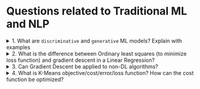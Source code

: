 # Questions related to Traditional ML and NLP

<details> <summary>1. What are <code>discriminative</code> and <code>generative</code> ML models? Explain with examples</summary>
<br>
  
  Difference between `discriminative` and `generative` models [1]: 
  
  >  a discriminative machine learning trains a model by learning parameters that maximise the conditional probability P(Y|X), but a generative model learns parameters by maximising the joint probability P(X,Y)
  
  Generative Models [1] <br>
  > Generative models are a class of statistical models that generate new data instances. These models are generally/mostly used in *unsupervised machine learning*. E.g.: Naive Bayes, Latent Dirichlet Allocation, Gaussian Mixture Models etc., 
 
  <br>
  
  Discriminative Models [1] <br>
  > The discriminative model is used particularly for supervised machine learning. Also called a conditional model, it learns the boundaries between classes or labels in a dataset. E.g.: SVM, Logistic Regression, Decision Trees, etc.,
  
  Source: <br>
  - https://analyticsindiamag.com/what-are-discriminative-generative-models-how-do-they-differ/
  
  </details>
  
 <details> <summary> 2. What is the difference between	Ordinary least squares  (to minimize loss function) and gradient descent in a Linear Regression? </summary>
- OLS - non-iterative statistical optimization model to minimize loss function and hence to find m and b in the minima; a linear algebra problem; **must fit in memory** <br>
- GD - iterative model to minimize loss function to find m and b; **need not fit in memory**;<br>
  
  </details>

 <details> <summary> 3. Can Gradient Descent be applied to non-DL algorithms? </summary>
- Yes !!! <br>
- E.g.: Hidden Markov Model, K-Means, Linear Regression
  </details>
  
 <details> <summary> 4. What is K-Means objective/cost/error/loss function? How can the cost function be optimized? </summary>
  
- `Sum of Squared (Euclidean) distances` of each data point to assigned/closest centroid/cluster center 
<br>
  Optimization ALgorithms: <br>
- Expectation Maximization <br>
- Gradient Descent <br>
  
  Source: <br>
  - https://www.saedsayad.com/clustering_kmeans.htm#:~:text=The%20objective%20of%20K%2DMeans,to%20the%20Euclidean%20distance%20function.

</details>
